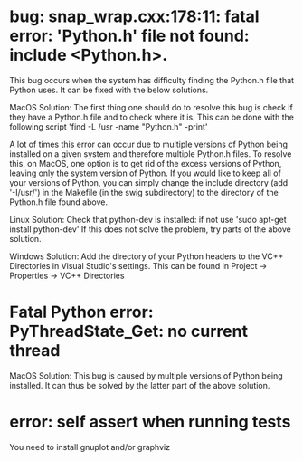 # bug: snap_wrap.cxx:178:11: fatal error: 'Python.h' file not found: include <Python.h>.
This bug occurs when the system has difficulty finding the Python.h file that Python uses. It can be fixed with the below solutions.

MacOS Solution:
The first thing one should do to resolve this bug is check if they have a Python.h file and to check where it is. This can be done with the following script 'find -L /usr -name "Python.h" -print' 

A lot of times this error can occur due to multiple versions of Python being installed on a given system and therefore multiple Python.h files. To resolve this, on MacOS, one option is to get rid of the excess versions of Python, leaving only the system version of Python. If you would like to keep all of your versions of Python, you can simply change the include directory (add '-I/usr/<insert where your Python.h file is>') in the Makefile (in the swig subdirectory) to the directory of the Python.h file found above. 

Linux Solution:
Check that python-dev is installed: if not use 'sudo apt-get install python-dev' If this does not solve the problem, try parts of the above solution.

Windows Solution:
Add the directory of your Python headers to the VC++ Directories in Visual Studio's settings. This can be found in Project -> Properties -> VC++ Directories

# Fatal Python error: PyThreadState_Get: no current thread
MacOS Solution:
This bug is caused by multiple versions of Python being installed. It can thus be solved by the latter part of the above solution.

# error: self assert when running tests
You need to install gnuplot and/or graphviz
